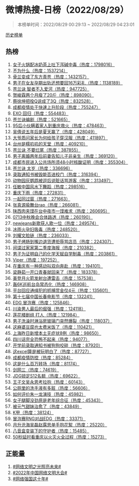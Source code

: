 <h1>
微博热搜-日榜（2022/08/29）
</h1>
<blockquote>
<p>
本榜单时间：2022/08/29 00:29:13 ~ 2022/08/29 04:23:01
</p>
</blockquote>
<p>
<a href="https://github.com/daifee/weibo-hot-search/tree/main/archives/daily">历史榜单</a>
</p>
<h2>
热榜
</h2>
<ol>

<li>
<a href="https://s.weibo.com/weibo?q=%23%E5%A5%B3%E5%AD%90%E7%81%AB%E9%94%85%E9%85%8D%E5%86%B0%E5%A5%B6%E8%8C%B6%E4%B8%8A%E5%90%90%E4%B8%8B%E6%B3%BB%E7%A2%B1%E4%B8%AD%E6%AF%92%23" target="weibo">
女子火锅配冰奶茶上吐下泻碱中毒（热度：1798016）
</a>
</li>

<li>
<a href="https://s.weibo.com/weibo?q=%23%E4%B8%8D%E4%B8%BA%E4%BB%80%E4%B9%88%23" target="weibo">
不为什么（热度：1537214）
</a>
</li>

<li>
<a href="https://s.weibo.com/weibo?q=%23%E9%AA%A8%E5%85%B0%E5%8F%98%E6%88%90%E4%BA%86%E4%B8%9C%E6%96%B9%E9%9D%92%E8%8B%8D%23" target="weibo">
骨兰变成了东方青苍（热度：1432157）
</a>
</li>

<li>
<a href="https://s.weibo.com/weibo?q=%23%E7%94%B7%E5%AD%90%E5%9C%A8%E5%A5%B3%E5%8F%8B%E5%AD%95%E6%9C%9F%E5%87%BA%E8%BD%A8%E8%BF%98%E6%83%B3%E8%A6%81%E5%9B%9E16%E4%B8%87%E5%BD%A9%E7%A4%BC%23" target="weibo">
男子在女友孕期出轨还想要回16万彩礼（热度：1138189）
</a>
</li>

<li>
<a href="https://s.weibo.com/weibo?q=%23%E8%8B%8D%E5%85%B0%E8%AF%80%20%E6%99%BA%E8%80%85%E4%B8%8D%E5%85%A5%E7%88%B1%E6%B2%B3%23" target="weibo">
苍兰诀 智者不入爱河（热度：947725）
</a>
</li>

<li>
<a href="https://s.weibo.com/weibo?q=%23%E8%B4%BA%E5%B3%BB%E9%9C%96%E4%B8%A4%E4%B8%AA%E6%9C%88%E7%98%A6%E4%BA%8620%E6%96%A4%23" target="weibo">
贺峻霖两个月瘦了20斤（热度：898090）
</a>
</li>

<li>
<a href="https://s.weibo.com/weibo?q=%23%E8%94%A1%E5%BE%90%E5%9D%A4%E6%8A%8A%E6%8B%B4Q%E8%AF%B4%E6%88%90%E4%BA%863Q%23" target="weibo">
蔡徐坤把拴Q说成了3Q（热度：832528）
</a>
</li>

<li>
<a href="https://s.weibo.com/weibo?q=%23%E6%88%90%E9%83%BD%E7%96%AB%E6%83%85%E5%A4%84%E4%BA%8E%E5%BF%AB%E9%80%9F%E4%B8%8A%E5%8D%87%E9%98%B6%E6%AE%B5%23" target="weibo">
成都疫情处于快速上升阶段（热度：755247）
</a>
</li>

<li>
<a href="https://s.weibo.com/weibo?q=%23EXO%20%E5%9B%9E%E5%BD%92%23" target="weibo">
EXO 回归（热度：554483）
</a>
</li>

<li>
<a href="https://s.weibo.com/weibo?q=%23%E8%8B%8D%E5%85%B0%E8%AF%80%E7%BC%96%E5%89%A7%23" target="weibo">
苍兰诀编剧（热度：521665）
</a>
</li>

<li>
<a href="https://s.weibo.com/weibo?q=%2395%E5%90%8E%E5%B0%8F%E4%BC%99%E7%9E%92%E7%9D%80%E5%AE%B6%E4%BA%BA%E5%88%B0%E9%87%8D%E5%BA%86%E6%95%91%E7%81%AB%23" target="weibo">
95后小伙瞒着家人到重庆救火（热度：478463）
</a>
</li>

<li>
<a href="https://s.weibo.com/weibo?q=%23%E5%90%B4%E5%80%A9%E8%AF%B4%E4%BA%94%E5%B9%B4%E5%90%8E%E6%98%AF%E5%A4%8F%E5%A4%A9%E8%B5%A2%E4%BA%86%23" target="weibo">
吴倩说五年后是夏天赢了（热度：428049）
</a>
</li>

<li>
<a href="https://s.weibo.com/weibo?q=%23%E5%A4%A7%E7%88%B7%E8%B4%A8%E9%97%AE%E5%AE%B6%E9%95%BF%E4%B8%BA%E4%BD%95%E7%BB%99%E5%AD%A9%E5%AD%90%E7%A9%BF%E6%B1%89%E6%9C%8D%23" target="weibo">
大爷质问家长为何给孩子穿汉服（热度：411897）
</a>
</li>

<li>
<a href="https://s.weibo.com/weibo?q=%23%E5%8F%B0%E5%B7%9E%E6%98%AF%E7%B3%AF%E5%8F%BD%E5%8F%BD%E7%9A%84%E5%A4%A9%E5%A0%82%23" target="weibo">
台州是糯叽叽的天堂（热度：409210）
</a>
</li>

<li>
<a href="https://s.weibo.com/weibo?q=%23%E8%8B%8D%E5%85%B0%E8%AF%80%20%E4%B8%8D%E8%A6%81%E7%83%82%E5%B0%BE%23" target="weibo">
苍兰诀 不要烂尾（热度：387855）
</a>
</li>

<li>
<a href="https://s.weibo.com/weibo?q=%23%E7%94%B7%E5%AD%90%E7%A6%BB%E5%A9%9A%E4%B8%A4%E5%B9%B4%E5%90%8E%E5%89%8D%E5%A6%BB%E5%91%8A%E7%9F%A5%E5%84%BF%E5%AD%90%E9%9D%9E%E4%BA%B2%E7%94%9F%23" target="weibo">
男子离婚两年后前妻告知儿子非亲生（热度：369120）
</a>
</li>

<li>
<a href="https://s.weibo.com/weibo?q=%23%E6%88%90%E9%83%BD%E5%B8%82%E6%B0%91%E8%BF%9B%E5%85%A5%E5%85%AC%E5%85%B1%E5%9C%BA%E6%89%80%E9%A1%BB48%E5%B0%8F%E6%97%B6%E6%A0%B8%E9%85%B8%E8%AF%81%E6%98%8E%23" target="weibo">
成都市民进入公共场所须48小时核酸证明（热度：355304）
</a>
</li>

<li>
<a href="https://s.weibo.com/weibo?q=%23%E8%8B%8D%E5%85%B0%E8%AF%80%20%E5%A4%AA%E5%B2%81%23" target="weibo">
苍兰诀 太岁（热度：336696）
</a>
</li>

<li>
<a href="https://s.weibo.com/weibo?q=%23%E5%BD%95%E5%8F%96%E9%80%9A%E7%9F%A5%E4%B9%A6%E8%A2%AB%E6%AF%81%E8%83%BD%E5%90%A6%E8%BF%9B%E6%A0%A1%E9%97%A8%23" target="weibo">
录取通知书被毁能否进校门（热度：316394）
</a>
</li>

<li>
<a href="https://s.weibo.com/weibo?q=%23%E5%8A%A8%E7%89%A9%E5%9B%AD%E7%81%B0%E9%B9%A6%E9%B9%89%E8%A2%AB%E9%80%97%E5%90%8E%E8%AF%B4%E8%84%8F%E8%AF%9D%E9%AA%82%E6%B8%B8%E5%AE%A2%23" target="weibo">
动物园灰鹦鹉被逗后说脏话骂游客（热度：313497）
</a>
</li>

<li>
<a href="https://s.weibo.com/weibo?q=%23%E4%BB%BB%E6%95%8F%E4%B8%AD%E5%9B%BD%E9%A3%8E%E6%B0%B4%E4%B8%8B%E8%88%9E%E8%B9%88%23" target="weibo">
任敏中国风水下舞蹈（热度：298516）
</a>
</li>

<li>
<a href="https://s.weibo.com/weibo?q=%23%E9%87%8D%E5%BA%86%E4%B8%8B%E9%9B%A8%23" target="weibo">
重庆下雨（热度：272831）
</a>
</li>

<li>
<a href="https://s.weibo.com/weibo?q=%23%E4%B8%80%E8%B5%B7%E5%90%8C%E8%BF%87%E7%AA%97%23" target="weibo">
一起同过窗（热度：271663）
</a>
</li>

<li>
<a href="https://s.weibo.com/weibo?q=%23%E5%BC%A0%E7%9C%9F%E6%BA%90%E7%91%9C%E8%88%9E%E5%8F%B0rap%23" target="weibo">
张真源瑜舞台rap（热度：266081）
</a>
</li>

<li>
<a href="https://s.weibo.com/weibo?q=%23%E9%99%95%E8%A5%BF%E8%82%89%E5%A4%B9%E9%A6%8D%E5%9C%A8%E5%8F%B0%E4%B8%AD%E5%A4%9C%E5%B8%82%E4%B8%80%E9%A6%8D%E9%9A%BE%E6%B1%82%23" target="weibo">
陕西肉夹馍在台中夜市一馍难求（热度：260695）
</a>
</li>

<li>
<a href="https://s.weibo.com/weibo?q=%230713%E4%B8%AD%E7%A7%8B%E6%99%9A%E4%BC%9A%E5%90%88%E4%BD%93%E8%B7%AF%E9%80%8F%23" target="weibo">
0713中秋晚会合体路透（热度：260190）
</a>
</li>

<li>
<a href="https://s.weibo.com/weibo?q=%23newjeans%E6%96%B0%E6%AD%8C%E8%8E%B7%E4%BA%BA%E6%AD%8C%E4%B8%80%E4%BD%8D%23" target="weibo">
newjeans新歌获人歌一位（热度：249574）
</a>
</li>

<li>
<a href="https://s.weibo.com/weibo?q=%23%E5%86%B0%E9%9B%A8%E7%81%AB%E5%AD%95%E5%A6%87%E5%90%B8%E6%AF%92%23" target="weibo">
冰雨火孕妇吸毒（热度：248520）
</a>
</li>

<li>
<a href="https://s.weibo.com/weibo?q=%23%E5%88%98%E8%80%80%E6%96%87%E8%84%B8%E9%93%BE%23" target="weibo">
刘耀文脸链（热度：236033）
</a>
</li>

<li>
<a href="https://s.weibo.com/weibo?q=%23%E7%94%B7%E5%AD%90%E7%83%A4%E8%82%A0%E5%88%B0%E5%98%B4%E8%BE%B9%E9%80%80%E8%B4%A7%E9%81%AD%E6%8B%92%E8%BE%B1%E9%AA%82%E5%BA%97%E5%91%98%23" target="weibo">
男子烤肠到嘴边退货遭拒辱骂店员（热度：224307）
</a>
</li>

<li>
<a href="https://s.weibo.com/weibo?q=%23%E9%97%B4%E8%B0%8D%E8%BF%87%E5%AE%B6%E5%AE%B6%E7%AC%AC%E4%BA%8C%E5%AD%A3%E5%BA%A6%E6%B5%B7%E6%8A%A5%23" target="weibo">
间谍过家家第二季度海报（热度：210382）
</a>
</li>

<li>
<a href="https://s.weibo.com/weibo?q=%23%E7%94%B7%E5%AD%90%E4%B8%BA%E8%AF%81%E6%98%8E%E8%87%AA%E5%B7%B1%E7%9A%84%E5%8C%96%E5%AD%A6%E5%A4%A9%E8%B5%8B%E8%87%AA%E5%AD%A6%E5%88%B6%E6%AF%92%23" target="weibo">
男子为证明自己的化学天赋自学制毒（热度：203861）
</a>
</li>

<li>
<a href="https://s.weibo.com/weibo?q=%23Viper%23" target="weibo">
Viper（热度：197252）
</a>
</li>

<li>
<a href="https://s.weibo.com/weibo?q=%23%E5%9C%A8%E9%87%8D%E5%BA%86%E6%9C%89%E4%B8%80%E7%A7%8D%E6%84%9F%E5%8A%A8%E5%8F%AB%E5%8F%8C%E5%90%91%E5%A5%94%E8%B5%B4%23" target="weibo">
在重庆有一种感动叫双向奔赴（热度：194101）
</a>
</li>

<li>
<a href="https://s.weibo.com/weibo?q=%23%E6%A2%81%E9%9D%99%E8%8C%B9%E4%B8%80%E5%BC%80%E5%8F%A3%E9%9D%92%E6%98%A5%E5%B0%B1%E5%9B%9E%E6%9D%A5%E4%BA%86%23" target="weibo">
梁静茹一开口青春就回来了（热度：183378）
</a>
</li>

<li>
<a href="https://s.weibo.com/weibo?q=%23%E7%BE%8E%E7%99%BB%E6%9C%88%E7%81%AB%E7%AE%AD%E5%8F%91%E5%B0%84%E5%8F%B0%E9%81%AD%E9%9B%B7%E5%87%BB%23" target="weibo">
美登月火箭发射台遭雷击（热度：157538）
</a>
</li>

<li>
<a href="https://s.weibo.com/weibo?q=%23%E8%BD%B06K%E5%B7%A1%E8%88%AA%E5%8F%B0%E5%B2%9B%E5%B8%B8%E6%80%81%E5%8C%96%23" target="weibo">
轰6K巡航台岛常态化（热度：146908）
</a>
</li>

<li>
<a href="https://s.weibo.com/weibo?q=%23%E5%B9%B3%E5%8F%B0%E5%9B%9E%E5%BA%94%E9%80%9A%E7%BC%89%E7%8A%AF%E7%9A%84%E6%8A%93%E6%8D%95%E8%B5%8F%E9%87%91%E4%BB%854%E5%85%83%23" target="weibo">
平台回应通缉犯的抓捕赏金仅4元（热度：135601）
</a>
</li>

<li>
<a href="https://s.weibo.com/weibo?q=%23%E7%AC%AC%E5%8D%81%E4%B8%83%E5%B1%8A%E4%B8%AD%E5%9B%BD%E9%95%BF%E6%98%A5%E7%94%B5%E5%BD%B1%E8%8A%82%23" target="weibo">
第十七届中国长春电影节（热度：132241）
</a>
</li>

<li>
<a href="https://s.weibo.com/weibo?q=%23EDG%20%E5%86%92%E6%B3%A1%E8%B5%9B%23" target="weibo">
EDG 冒泡赛（热度：125846）
</a>
</li>

<li>
<a href="https://s.weibo.com/weibo?q=%23%E5%B7%9D%E6%B8%9D%E7%94%B7%E4%BA%BA%E6%9C%80%E5%90%8E%E7%9A%84%E5%80%94%E5%BC%BA%23" target="weibo">
川渝男人最后的倔强（热度：124118）
</a>
</li>

<li>
<a href="https://s.weibo.com/weibo?q=%23%E8%8E%B2%E8%8A%B1%E6%A5%BC%E5%89%A7%E7%BB%84%20%E6%89%93%E4%BA%BA%23" target="weibo">
莲花楼剧组 打人（热度：121984）
</a>
</li>

<li>
<a href="https://s.weibo.com/weibo?q=%23%E7%94%B7%E5%AD%90%E6%B4%97%E6%BE%A1%E6%97%B6%E6%B7%8B%E6%B5%B4%E6%88%BF%E7%8E%BB%E7%92%83%E9%97%A8%E7%AA%81%E7%84%B6%E7%88%86%E8%A3%82%23" target="weibo">
男子洗澡时淋浴房玻璃门突然爆裂（热度：118037）
</a>
</li>

<li>
<a href="https://s.weibo.com/weibo?q=%23%E8%BF%99%E9%BA%BB%E5%A9%86%E8%B1%86%E8%85%90%E4%B9%9F%E5%A4%AA%E8%B4%B9%E7%B1%B3%E9%A5%AD%E4%BA%86%23" target="weibo">
这麻婆豆腐也太费米饭了（热度：110421）
</a>
</li>

<li>
<a href="https://s.weibo.com/weibo?q=%23%E4%B8%8A%E6%B5%B7%E6%98%A8%E6%97%A5%E6%96%B0%E5%A2%9E%E6%9C%AC%E5%9C%9F%E6%97%A0%E7%97%87%E7%8A%B68%E4%BE%8B%23" target="weibo">
上海昨日新增本土无症状8例（热度：98650）
</a>
</li>

<li>
<a href="https://s.weibo.com/weibo?q=%23%E5%9B%9B%E5%B7%9D%E8%AF%9D%E5%AE%8C%E5%85%A8%E6%81%90%E6%80%96%E4%B8%8D%E8%B5%B7%E6%9D%A5%23" target="weibo">
四川话完全恐怖不起来（热度：94077）
</a>
</li>

<li>
<a href="https://s.weibo.com/weibo?q=%23%E5%BC%80%E5%AD%A6%E5%89%8D%E5%BD%95%E5%8F%96%E9%80%9A%E7%9F%A5%E4%B9%A6%E8%A2%AB%E7%8B%97%E7%8B%97%E5%92%AC%E7%A2%8E%23" target="weibo">
开学前录取通知书被狗狗咬碎（热度：87920）
</a>
</li>

<li>
<a href="https://s.weibo.com/weibo?q=%23%E8%BF%99excel%E7%AE%97%E6%98%AF%E8%A2%AB%E7%8E%A9%E6%98%8E%E7%99%BD%E4%BA%86%23" target="weibo">
这excel算是被玩明白了（热度：87727）
</a>
</li>

<li>
<a href="https://s.weibo.com/weibo?q=%23%E6%88%90%E9%83%BD%E7%96%AB%E6%83%85%E9%98%B2%E6%8E%A7%23" target="weibo">
成都疫情防控（热度：85284）
</a>
</li>

<li>
<a href="https://s.weibo.com/weibo?q=%23%E8%BF%99%E6%98%AF%E4%BB%80%E4%B9%88%E7%99%BE%E4%B8%87%E8%BD%AC%E5%9C%BA%23" target="weibo">
这是什么百万转场（热度：81174）
</a>
</li>

<li>
<a href="https://s.weibo.com/weibo?q=%23%E5%89%91%E7%BD%91%E4%B8%89%23" target="weibo">
剑网三（热度：74619）
</a>
</li>

<li>
<a href="https://s.weibo.com/weibo?q=%23JDG%E9%94%81%E5%AE%9AS12%E5%90%8D%E9%A2%9D%23" target="weibo">
JDG锁定S12名额（热度：69622）
</a>
</li>

<li>
<a href="https://s.weibo.com/weibo?q=%23%E7%8E%8B%E5%AD%90%E6%96%87%E5%90%B4%E6%B0%B8%E6%81%A9%E8%80%83%E6%8B%89%E6%8A%B1%23" target="weibo">
王子文吴永恩考拉抱（热度：60143）
</a>
</li>

<li>
<a href="https://s.weibo.com/weibo?q=%23%E5%85%AC%E5%8E%95%E9%87%8C%E7%9A%84%E6%B4%97%E6%89%8B%E6%B6%B2%E6%9C%89%E5%A4%9A%E8%84%8F%23" target="weibo">
公厕里的洗手液有多脏（热度：56606）
</a>
</li>

<li>
<a href="https://s.weibo.com/weibo?q=%23%E5%A6%82%E4%BD%95%E8%AF%84%E4%BB%B7%E6%9C%B1%E4%B8%80%E9%BE%99%E6%BC%94%E6%8A%80%23" target="weibo">
如何评价朱一龙演技（热度：45982）
</a>
</li>

<li>
<a href="https://s.weibo.com/weibo?q=%23%E5%A5%B3%E5%AD%90%E8%85%BF%E8%84%9A%E6%B2%A1%E5%8A%B2%E5%8E%9F%E6%98%AF%E8%80%81%E5%B9%B4%E7%BB%BC%E5%90%88%E5%BE%81%23" target="weibo">
女子腿脚没劲原是老年综合征（热度：45343）
</a>
</li>

<li>
<a href="https://s.weibo.com/weibo?q=%23%E8%A2%AB%E5%85%83%E6%B0%94%E7%94%9C%E5%A6%B9%E6%B2%BB%E6%84%88%E4%BA%86%23" target="weibo">
被元气甜妹治愈了（热度：43849）
</a>
</li>

<li>
<a href="https://s.weibo.com/weibo?q=%23K%E7%94%B2%23" target="weibo">
K甲（热度：38124）
</a>
</li>

<li>
<a href="https://s.weibo.com/weibo?q=%23%E5%86%92%E6%B3%A1%E8%B5%9BRNG%E5%AF%B9%E6%88%98EDG%23" target="weibo">
冒泡赛RNG对战EDG（热度：33371）
</a>
</li>

<li>
<a href="https://s.weibo.com/weibo?q=%23%E6%9C%88%E5%8D%87%E6%B2%A7%E6%B5%B7%E5%90%B4%E7%A3%8A%E8%B5%B5%E9%9C%B2%E6%80%9D%E5%8D%95%E6%89%8B%E6%8A%B1%E8%8A%B1%E7%B5%AE%23" target="weibo">
月升沧海吴磊赵露思单手抱花絮（热度：25220）
</a>
</li>

<li>
<a href="https://s.weibo.com/weibo?q=%23%E5%85%AB%E9%9F%B3%E7%9B%92%E5%8F%98%E8%A3%85%E4%B8%8B%E7%9A%84%E5%AE%88%E6%8A%A4%E8%80%85%23" target="weibo">
八音盒变装下的守护者（热度：15485）
</a>
</li>

<li>
<a href="https://s.weibo.com/weibo?q=%2350%E7%A7%92%E5%BB%B6%E6%97%B6%E7%9C%8B%E9%87%8D%E5%BA%86%E4%BB%A5%E7%81%AB%E7%81%AD%E7%81%AB%E5%85%A8%E8%BF%87%E7%A8%8B%23" target="weibo">
50秒延时看重庆以火灭火全过程（热度：15273）
</a>
</li>

</ol>
<h2>
正能量
</h2>
<ol>

<li>
<a href="https://s.weibo.com/weibo?q=%23%23%E7%BD%91%E7%BB%9C%E6%96%87%E6%98%8E%E4%B9%8B%E5%85%89%E7%85%A7%E4%BA%AE%E6%9C%AA%E6%9D%A5%23%23" target="weibo">
#网络文明之光照亮未来#
</a>
</li>

<li>
<a href="https://s.weibo.com/weibo?q=%23%232022%E5%B9%B4%E4%B8%AD%E5%9B%BD%E7%BD%91%E7%BB%9C%E6%96%87%E6%98%8E%E5%A4%A7%E4%BC%9A%23%23" target="weibo">
#2022年中国网络文明大会#
</a>
</li>

<li>
<a href="https://s.weibo.com/weibo?q=%23%23%E7%BD%91%E7%BB%9C%E5%BC%BA%E5%9B%BD%E8%BF%99%E5%8D%81%E5%B9%B4%23%23" target="weibo">
#网络强国这十年#
</a>
</li>

</ol>